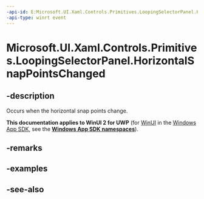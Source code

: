 ```yaml
---
-api-id: E:Microsoft.UI.Xaml.Controls.Primitives.LoopingSelectorPanel.HorizontalSnapPointsChanged
-api-type: winrt event
---
```


<!-- Event syntax
public event Windows.Foundation.EventHandler HorizontalSnapPointsChanged<object>
-->

# Microsoft.UI.Xaml.Controls.Primitives.LoopingSelectorPanel.HorizontalSnapPointsChanged

## -description
Occurs when the horizontal snap points change.

**This documentation applies to WinUI 2 for UWP** (for [WinUI](/windows/apps/winui/winui3/) in the [Windows App SDK](/windows/apps/windows-app-sdk/), see the **[Windows App SDK namespaces](/windows/windows-app-sdk/api/winrt/)**).

## -remarks

## -examples

## -see-also
